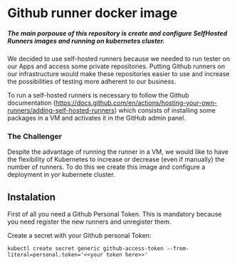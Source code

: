 # Github runner docker image 
##### The main porpouse of this repository is create and configure SelfHosted Runners images and running on kubernetes cluster. 

We decided to use self-hosted runners because we needed to run tester on our Apps and access some private repositories. Putting Github runners on our infrastructure would make these repositories easier to use and increase the possibilities of testing more adherent to our business.

To run a self-hosted runners is necessary to follow the Github documentation (https://docs.github.com/en/actions/hosting-your-own-runners/adding-self-hosted-runners) which consists of installing some packages in a VM and activates it in the GitHub admin panel.

### The Challenger

Despite the advantage of running the runner in a VM, we would like to have the flexibility of Kubernetes to increase or decrease (even if manually) the number of runners. To do this we create this image and configure a deployment in yor kubernete cluster.

## Instalation

First of all you need a Github Personal Token. This is mandatory because you need register the new runners and unregister them.

Create a secret with your Github personal Token:

`kubectl create secret generic github-access-token --from-literal=personal.token='<<your token here>>'`


